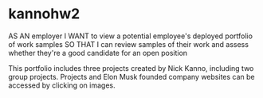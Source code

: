 # kannohw2

AS AN employer
I WANT to view a potential employee's deployed portfolio of work samples
SO THAT I can review samples of their work and assess whether they're a good candidate for an open position

This portfolio includes three projects created by Nick Kanno, including two group projects. Projects and Elon Musk founded company websites can be accessed by clicking on images.
